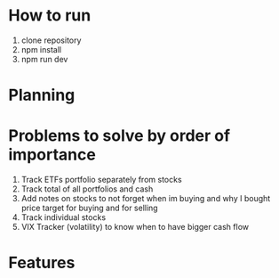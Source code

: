 # How to run
1. clone repository
2. npm install
3. npm run dev

# Planning

# Problems to solve by order of importance

1. Track ETFs portfolio separately from stocks 
2. Track total of all portfolios and cash
3. Add notes on stocks to not forget when im buying and why I bought price target for buying and for selling
4. Track individual stocks
5. VIX Tracker (volatility) to know when to have bigger cash flow


# Features
